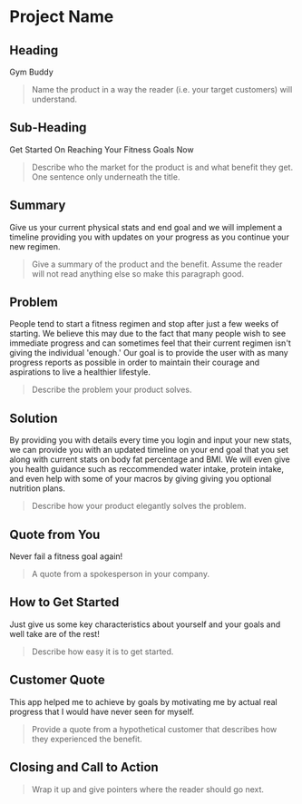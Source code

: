 # Project Name #

<!--
> This material was originally posted [here](http://www.quora.com/What-is-Amazons-approach-to-product-development-and-product-management). It is reproduced here for posterities sake.

There is an approach called "working backwards" that is widely used at Amazon. They work backwards from the customer, rather than starting with an idea for a product and trying to bolt customers onto it. While working backwards can be applied to any specific product decision, using this approach is especially important when developing new products or features.

For new initiatives a product manager typically starts by writing an internal press release announcing the finished product. The target audience for the press release is the new/updated product's customers, which can be retail customers or internal users of a tool or technology. Internal press releases are centered around the customer problem, how current solutions (internal or external) fail, and how the new product will blow away existing solutions.

If the benefits listed don't sound very interesting or exciting to customers, then perhaps they're not (and shouldn't be built). Instead, the product manager should keep iterating on the press release until they've come up with benefits that actually sound like benefits. Iterating on a press release is a lot less expensive than iterating on the product itself (and quicker!).

If the press release is more than a page and a half, it is probably too long. Keep it simple. 3-4 sentences for most paragraphs. Cut out the fat. Don't make it into a spec. You can accompany the press release with a FAQ that answers all of the other business or execution questions so the press release can stay focused on what the customer gets. My rule of thumb is that if the press release is hard to write, then the product is probably going to suck. Keep working at it until the outline for each paragraph flows.

Oh, and I also like to write press-releases in what I call "Oprah-speak" for mainstream consumer products. Imagine you're sitting on Oprah's couch and have just explained the product to her, and then you listen as she explains it to her audience. That's "Oprah-speak", not "Geek-speak".

Once the project moves into development, the press release can be used as a touchstone; a guiding light. The product team can ask themselves, "Are we building what is in the press release?" If they find they're spending time building things that aren't in the press release (overbuilding), they need to ask themselves why. This keeps product development focused on achieving the customer benefits and not building extraneous stuff that takes longer to build, takes resources to maintain, and doesn't provide real customer benefit (at least not enough to warrant inclusion in the press release).
 -->

## Heading ##
Gym Buddy
  > Name the product in a way the reader (i.e. your target customers) will understand.


## Sub-Heading ##
Get Started On Reaching Your Fitness Goals Now
  > Describe who the market for the product is and what benefit they get. One sentence only underneath the title.

## Summary ##
Give us your current physical stats and end goal and we will implement a timeline providing you with updates on your progress as you continue your new regimen.
  > Give a summary of the product and the benefit. Assume the reader will not read anything else so make this paragraph good.

## Problem ##
People tend to start a fitness regimen and stop after just a few weeks of starting. We believe this may due to the fact that many people wish to see immediate progress and can sometimes feel that their current regimen isn't giving the individual 'enough.' Our goal is to provide the user with as many progress reports as possible in order to maintain their courage and aspirations to live a healthier lifestyle.
  > Describe the problem your product solves.

## Solution ##
By providing you with details every time you login and input your new stats, we can provide you with an updated timeline on your end goal that you set along with current stats on body fat percentage and BMI. We will even give you health guidance such as reccommended water intake, protein intake, and even help with some of your macros by giving giving you optional nutrition plans.
  > Describe how your product elegantly solves the problem.

## Quote from You ##
Never fail a fitness goal again!
  > A quote from a spokesperson in your company.

## How to Get Started ##
Just give us some key characteristics about yourself and your goals and well take are of the rest!
  > Describe how easy it is to get started.

## Customer Quote ##
This app helped me to achieve by goals by motivating me by actual real progress that I would have never seen for myself.
  > Provide a quote from a hypothetical customer that describes how they experienced the benefit.

## Closing and Call to Action ##
  > Wrap it up and give pointers where the reader should go next.

